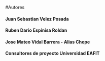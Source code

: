 #Autores

#### Juan Sebastian Velez Posada

#### Ruben Dario Espinisa Roldan

#### Jose Mateo Vidal Barrera - Alias Chepe

#### Consultores de proyecto Universidad EAFIT

